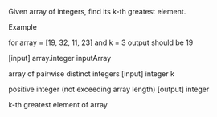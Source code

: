 Given array of integers, find its k-th greatest element.

Example

for array = [19, 32, 11, 23] and k = 3 output should be 19

[input] array.integer inputArray

array of pairwise distinct integers
[input] integer k

positive integer (not exceeding array length)
[output] integer

k-th greatest element of array
